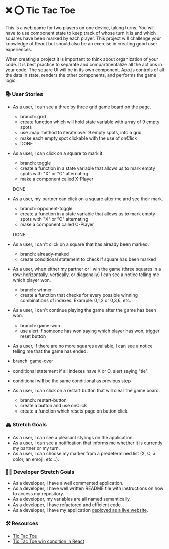 # ❌ ⭕️ Tic Tac Toe

This is a web game for two players on one device, taking turns. You will have to use component state to keep track of whose turn it is and which squares have been marked by each player. This project will challenge your knowledge of React but should also be an exercise in creating good user experiences.

When creating a project it is important to think about organization of your code. It is best practice to separate and compartmentalize all the actions in your code. The square UI will be in its own component. App.js controls of all the data in state, renders the other components, and performs the game logic.

### 📚 User Stories

- As a user, I can see a three by three grid game board on the page.
    - branch: grid
    - create function which will hold state variable with array of 9 empty spots
    - use .map method to iterate over 9 empty spots, into a grid
    - make each empty spot clickable with the use of onClick
    - DONE

- As a user, I can click on a square to mark it.
    - branch: toggle
    - create a function in a state variable that allows us to mark empty spots with "X" or "O" alternating
    - make a component called X-Player

    DONE



- As a user, my partner can click on a square after me and see their mark.
    - branch: opponent-toggle
    - create a function in a state variable that allows us to mark empty spots with "X" or "O" alternating
    -  make a component called O-Player

    DONE

- As a user, I can't click on a square that has already been marked.
    - branch: already-maked
    - create conditional statement to check if square has been marked


- As a user, when either my partner or I win the game (three squares in a row: horizontally, vertically, or diagonally) I can see a notice telling me which player won.
    - branch: winner
    - create a function that checks for every possible winning combinations of indexes. Example: 0,1,2 or 0,3,6, etc.

- As a user, I can't continue playing the game after the game has been won.
    - branch: game-won
    - use alert if someone has won saying which player has won, trigger reset button 

- As a user, if there are no more squares available, I can see a notice telling me that the game has ended.
-  branch: game-over
- conditional statement if all indexes have X or O, alert saying "tie"
- conditional will be the same conditional as previous step


- As a user, I can click on a restart button that will clear the game board.
    - branch: restart-button
    - create a button and use onClick
    - create a function which resets page on button click

### 🏔 Stretch Goals

- As a user, I can see a pleasant stylings on the application.
- As a user, I can see a notification that informs me whether it is currently my partner or my turn.
- As a user, I can choose my marker from a predetermined list (X, O, a color, an emoji, etc...).

### 👩‍💻 Developer Stretch Goals

- As a developer, I have a well commented application.
- As a developer, I have well written README file with instructions on how to access my repository.
- As a developer, my variables are all named semantically.
- As a developer, I have refactored and efficient code.
- As a developer, I have my application [deployed as a live website](https://render.com/docs/deploy-create-react-app).

### 🛠 Resources

- [Tic Tac Toe](https://en.wikipedia.org/wiki/Tic-tac-toe)
- [Tic Tac Toe win condition in React](https://forum.freecodecamp.org/t/need-help-understanding-react-tic-tac-toe-winner-function/137840)
